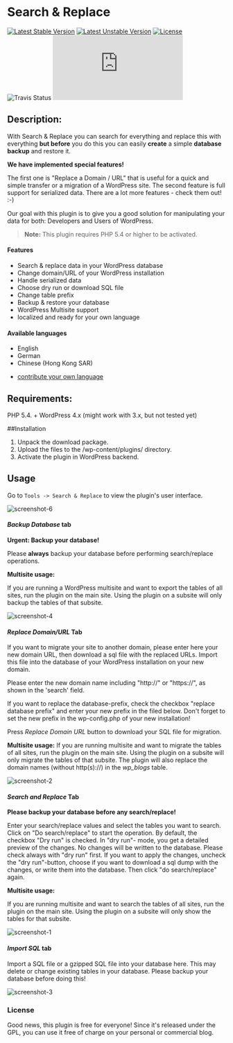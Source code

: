 # Search & Replace
[![Latest Stable Version](https://poser.pugx.org/inpsyde/search-and-replace/v/stable)](https://packagist.org/packages/inpsyde/search-and-replace) [![Latest Unstable Version](https://poser.pugx.org/inpsyde/search-and-replace/v/unstable)](https://packagist.org/packages/inpsyde/search-and-replace) [![License](https://poser.pugx.org/inpsyde/search-and-replace/license)](https://packagist.org/packages/inpsyde/search-and-replace) ![Travis Status](https://travis-ci.org/inpsyde/search-and-replace.svg)
[![Download stats on WordPress.org](http://www.rene-reimann.de/wporg-downloads-poser-badge.php?plugin-slug=search-and-replace)](https://wordpress.org/plugins/search-and-replace/stats/)


## Description:
With Search & Replace you can search for everything and replace this with everything **but before** you do this you can easily **create** a simple **database backup** and restore it.

**We have implemented special features!** 

The first one is "Replace a Domain / URL" that is useful for a quick and simple transfer or a migration of a WordPress site. 
The second feature is full support for serialized data. There are a lot more features - check them out! :-)

Our goal with this plugin is to give you a good solution for manipulating your data for both: Developers and Users of WordPress.

> **Note:** This plugin requires PHP 5.4 or higher to be activated.

#### Features
- Search & replace data in your WordPress database
- Change domain/URL of your WordPress installation
- Handle serialized data
- Choose dry run or download SQL file
- Change table prefix
- Backup & restore your database
- WordPress Multisite support
- localized and ready for your own language

#### Available languages
- English
- German
- Chinese (Hong Kong SAR)
+ [contribute your own language](https://translate.wordpress.org/projects/wp-plugins/search-and-replace)

## Requirements:
PHP 5.4. +
WordPress 4.x (might work with 3.x, but not tested yet)

##Installation
1. Unpack the download package.
2. Upload the files to the /wp-content/plugins/ directory.
3. Activate the plugin in WordPress backend.

## Usage
Go to `Tools -> Search & Replace` to view the plugin's user interface.

![screenshot-6](https://raw.githubusercontent.com/inpsyde/search-and-replace/master/assets/wporg/screenshot-6.png)

#### *Backup Database* tab
**Urgent: Backup your database!**

Please **always** backup your database before performing search/replace operations.

**Multisite usage:**

If you are running a WordPress multisite and want to export the tables of all sites, run the plugin on the main site. Using the plugin on a subsite will only backup the tables of that subsite.

![screenshot-4](https://raw.githubusercontent.com/inpsyde/search-and-replace/master/assets/wporg/screenshot-4.png)

#### *Replace Domain/URL* Tab
If you want to migrate your site to another domain, please enter here your new domain URL, then download a sql file with the replaced URLs. Import this file into the database of your WordPress installation on your new domain.

Please enter the new domain name including "http://" or "https://", as shown in the 'search' field.

If you want to replace the database-prefix, check the checkbox "replace database prefix" and enter your new prefix in the filed below. Don't forget to set the new prefix in the wp-config.php of your new installation!

Press *Replace Domain URL* button to download your SQL file for migration.

**Multisite usage:**
If you are running multisite and want to migrate the tables of all sites, run the plugin on the main site. Using the plugin on a subsite will only migrate the tables of that subsite. The plugin will also replace the domain names (without http(s)://) in the *wp_blogs* table.

![screenshot-2](https://raw.githubusercontent.com/inpsyde/search-and-replace/master/assets/wporg/screenshot-2.png)

#### *Search and Replace* Tab
**Please backup your database before any search/replace!**

Enter your search/replace values and select the tables you want to search. Click on "Do search/replace" to start the operation.
By default, the checkbox "Dry run" is checked. In "dry run"- mode, you get a detailed preview of the changes. No changes will be written to the database. Please check always with "dry run" first.
If you want to apply the changes, uncheck the "dry run"-button, choose if you want to download a sql dump with the changes, or write them into the database. Then click "do search/replace" again.

**Multisite usage:**

If you are running multisite and want to search the tables of all sites, run the plugin on the main site. Using the plugin on a subsite will only show the tables for that subsite.

![screenshot-1](https://raw.githubusercontent.com/inpsyde/search-and-replace/master/assets/wporg/screenshot-1.png)

#### *Import SQL* tab
Import a SQL file or a gzipped SQL file into your database here. This may delete or change existing tables in your database. Please backup your database before doing this!

![screenshot-3](https://raw.githubusercontent.com/inpsyde/search-and-replace/master/assets/wporg/screenshot-3.png)

### License
Good news, this plugin is free for everyone! Since it's released under the GPL, you can use it free of charge on your personal or commercial blog.
